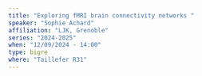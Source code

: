 ```yaml
---
title: "Exploring fMRI brain connectivity networks "
speaker: "Sophie Achard"
affiliation: "LJK, Grenoble"
series: "2024-2025"
when: "12/09/2024 - 14:00"
type: bigre
where: "Taillefer R31"
---
```


